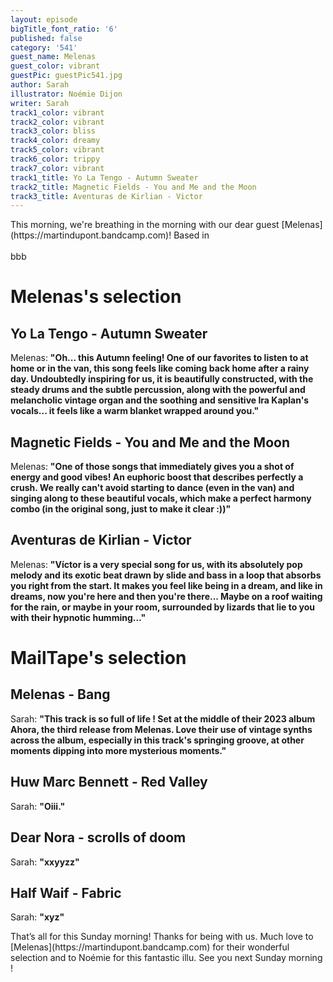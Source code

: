 ```yaml
---
layout: episode
bigTitle_font_ratio: '6'
published: false
category: '541'
guest_name: Melenas
guest_color: vibrant
guestPic: guestPic541.jpg
author: Sarah
illustrator: Noémie Dijon
writer: Sarah
track1_color: vibrant
track2_color: vibrant
track3_color: bliss
track4_color: dreamy
track5_color: vibrant
track6_color: trippy
track7_color: vibrant
track1_title: Yo La Tengo - Autumn Sweater
track2_title: Magnetic Fields - You and Me and the Moon
track3_title: Aventuras de Kirlian - Victor
---
```

<p id="introduction">
	This morning, we're breathing in the morning with our dear guest [Melenas](https://martindupont.bandcamp.com)! Based in 
	<br><br>
	bbb
</p>

# Melenas's selection

## Yo La Tengo - Autumn Sweater

Melenas: **"**Oh... this Autumn feeling! One of our favorites to listen to at home or in the van, this song feels like coming back home after a rainy day. Undoubtedly inspiring for us, it is beautifully constructed, with the steady drums and the subtle percussion, along with the powerful and melancholic vintage organ and the soothing and sensitive Ira Kaplan's vocals... it feels like a warm blanket wrapped around you.**"**


## Magnetic Fields - You and Me and the Moon

Melenas: **"**One of those songs that immediately gives you a shot of energy and good vibes! An euphoric boost that describes perfectly a crush. We really can't avoid starting to dance (even in the van) and singing along to these beautiful vocals, which make a perfect harmony combo (in the original song, just to make it clear :))**"**

## Aventuras de Kirlian - Victor

Melenas: **"**Víctor is a very special song for us, with its absolutely pop melody and its exotic beat drawn by slide and bass in a loop that absorbs you right from the start.
It makes you feel like being in a dream, and like in dreams, now you're here and then you're there... Maybe on a roof waiting for the rain, or maybe in your room, surrounded by lizards that lie to you with their hypnotic humming...**"**

# MailTape's selection

## Melenas - Bang 

Sarah: **"**This track is so full of life ! Set at the middle of their 2023 album Ahora, the third release from Melenas. Love their use of vintage synths across the album, especially in this track's springing groove, at other moments dipping into more mysterious moments.**"**

## Huw Marc Bennett - Red Valley

Sarah: **"**Oiii.**"**

## Dear Nora - scrolls of doom

Sarah: **"**xxyyzz**"**


## Half Waif - Fabric

Sarah: **"**xyz**"**

<p id="outroduction">That’s all for this Sunday morning! Thanks for being with us. Much love to [Melenas](https://martindupont.bandcamp.com) for their wonderful selection and to Noémie for this fantastic illu. See you next Sunday morning !</p>
